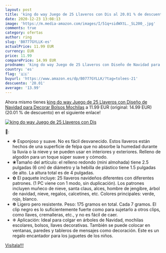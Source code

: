 ```yaml
---
layout: post
title: 'king do way Juego de 25 Llaveros con Dis al 20.01 % de descuento'
date: 2020-12-23 13:08:13
image: 'https://m.media-amazon.com/images/I/51q+sidWXtL._SL200_.jpg'
comments: true
category: ofertas
author: ring
slug: 'B0777GYLLK-es'
actualPrice: 11.99 EUR
currency: EUR
price: 11.99
comparePrice: 14.99 EUR
prodname: 'king do way Juego de 25 Llaveros con Diseño de Navidad para Decorar Bolsos  Mochilas'
country: 'es'
flag: '🇪🇸'
buyurl: 'https://www.amazon.es/dp/B0777GYLLK/?tag=tolees-21'
descuento: '20.01'
average: '13.99'
---
```


Ahora mismo tienes [king do way Juego de 25 Llaveros con Diseño de Navidad para Decorar Bolsos  Mochilas](https://www.amazon.es/dp/B0777GYLLK/?tag=tolees-21) a 11.99 EUR (original: 14.99 EUR) (20.01 %  de descuento) en el siguiente enlace!

[![king do way Juego de 25 Llaveros con Dis](https://m.media-amazon.com/images/I/51q+sidWXtL._SL200_.jpg)](https://www.amazon.es/dp/B0777GYLLK/?tag=tolees-21)

🔎:

- ❉ Esponjoso y suave. No es fácil desvanecido. Estos llaveros están hechos de una superficie de felpa que no absorbe la humedad durante la lluvia o la nieve y se pueden usar en interiores y exteriores. Relleno de algodón para un toque súper suave y cómodo.
- ❀Tamaño del artículo: el relleno redondo (mini almohada) tiene 2.5 pulgadas (6 cm) de diámetro y la hebilla de plástico tiene 1.5 pulgadas de alto. La altura total es de 4 pulgadas.
- ✿ El paquete incluye: 25 llaveros navideños diferentes con diferentes patrones. (1 PC viene con 1 modo, sin duplicación). Los patrones incluyen muñeco de nieve, santa claus, alces, hombre de jengibre, árbol de navidad, nieve, regalos, calcetines, etc. Colores principales: verde, rojo, blanco.
- ❁ Ligero pero resistente. Peso: 175 gramos en total. Cada 7 gramos. El clip negro es lo suficientemente fuerte como para sujetarlo a otros clips, como llaves, cremalleras, etc., y no es fácil de caer.
- ❈ Aplicación: Ideal para colgar en árboles de Navidad, mochilas escolares, bolsos, llaves decorativas. También se puede colocar en ventanas, paredes y tableros de mensajes como decoración. Este es un regalo encantador para los juguetes de los niños.

[Visítala!!!](https://www.amazon.es/dp/B0777GYLLK/?tag=tolees-21)
